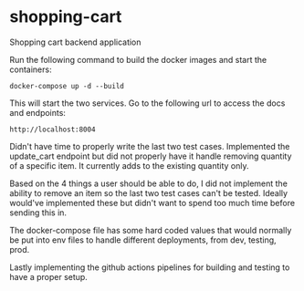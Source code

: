 # shopping-cart
Shopping cart backend application

Run the following command to build the docker images and start the containers:
```
docker-compose up -d --build
```

This will start the two services. Go to the following url to access the docs and endpoints:
```
http://localhost:8004
```


Didn't have time to properly write the last two test cases. Implemented the update_cart endpoint but did not properly have it handle removing quantity of a specific item. It currently adds to the existing quantity only.

Based on the 4 things a user should be able to do, I did not implement the ability to remove an item so the last two test cases can't be tested. Ideally would've implemented these but didn't want to spend too much time before sending this in. 

The docker-compose file has some hard coded values that would normally be put into env files to handle different deployments, from dev, testing, prod.  

Lastly implementing the github actions pipelines for building and testing to have a proper setup. 